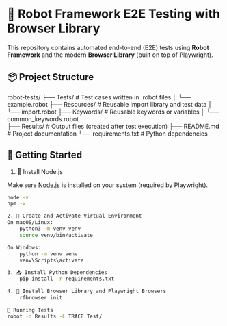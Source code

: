 # 🤖 Robot Framework E2E Testing with Browser Library

This repository contains automated end-to-end (E2E) tests using **Robot Framework** and the modern **Browser Library** (built on top of Playwright).

## 📦 Project Structure

robot-tests/
├── Tests/                # Test cases written in .robot files
│   └── example.robot
├── Resources/            # Reusable import library and test data
│   └── import.robot
├── Keywords/             # Reusable keywords or variables
│   └── common_keywords.robot  
├── Results/              # Output files (created after test execution)
├── README.md             # Project documentation
└── requirements.txt      # Python dependencies

## 🚀 Getting Started

1. 🧩 Install Node.js

Make sure [Node.js](https://nodejs.org/) is installed on your system (required by Playwright).

```bash
node -v
npm -v

2. 🐍 Create and Activate Virtual Environment
On macOS/Linux:
    python3 -m venv venv
    source venv/bin/activate

On Windows:
    python -m venv venv
    venv\Scripts\activate

3. 📥 Install Python Dependencies
    pip install -r requirements.txt

4. 🧱 Install Browser Library and Playwright Browsers
    rfbrowser init

🧪 Running Tests
robot -d Results -L TRACE Test/